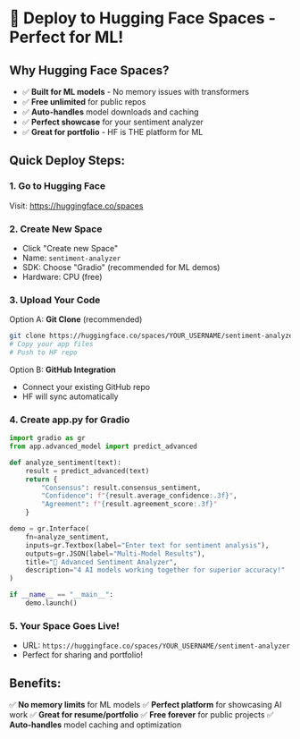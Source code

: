 # 🤗 Deploy to Hugging Face Spaces - Perfect for ML!

## Why Hugging Face Spaces?
- ✅ **Built for ML models** - No memory issues with transformers
- ✅ **Free unlimited** for public repos
- ✅ **Auto-handles** model downloads and caching
- ✅ **Perfect showcase** for your sentiment analyzer
- ✅ **Great for portfolio** - HF is THE platform for ML

## Quick Deploy Steps:

### 1. Go to Hugging Face
Visit: https://huggingface.co/spaces

### 2. Create New Space
- Click "Create new Space"
- Name: `sentiment-analyzer`
- SDK: Choose "Gradio" (recommended for ML demos)
- Hardware: CPU (free)

### 3. Upload Your Code
Option A: **Git Clone** (recommended)
```bash
git clone https://huggingface.co/spaces/YOUR_USERNAME/sentiment-analyzer
# Copy your app files
# Push to HF repo
```

Option B: **GitHub Integration**
- Connect your existing GitHub repo
- HF will sync automatically

### 4. Create app.py for Gradio
```python
import gradio as gr
from app.advanced_model import predict_advanced

def analyze_sentiment(text):
    result = predict_advanced(text)
    return {
        "Consensus": result.consensus_sentiment,
        "Confidence": f"{result.average_confidence:.3f}",
        "Agreement": f"{result.agreement_score:.3f}"
    }

demo = gr.Interface(
    fn=analyze_sentiment,
    inputs=gr.Textbox(label="Enter text for sentiment analysis"),
    outputs=gr.JSON(label="Multi-Model Results"),
    title="🚀 Advanced Sentiment Analyzer",
    description="4 AI models working together for superior accuracy!"
)

if __name__ == "__main__":
    demo.launch()
```

### 5. Your Space Goes Live!
- URL: `https://huggingface.co/spaces/YOUR_USERNAME/sentiment-analyzer`
- Perfect for sharing and portfolio!

## Benefits:
✅ **No memory limits** for ML models
✅ **Perfect platform** for showcasing AI work
✅ **Great for resume/portfolio**
✅ **Free forever** for public projects
✅ **Auto-handles** model caching and optimization
